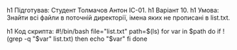 h1 Підготував:
Студент Толмачов Антон ІС-01.
h1 Варіант 10.
h1 Умова: 
Знайти всі файли в поточній директорії, імена яких не прописані в list.txt.

h1 Код скрипта:
#!/bin/bash
file="list.txt"
path=$(ls)
for var in $path
do
if !(grep -q "$var" list.txt)
then
echo "$var"
fi
done
